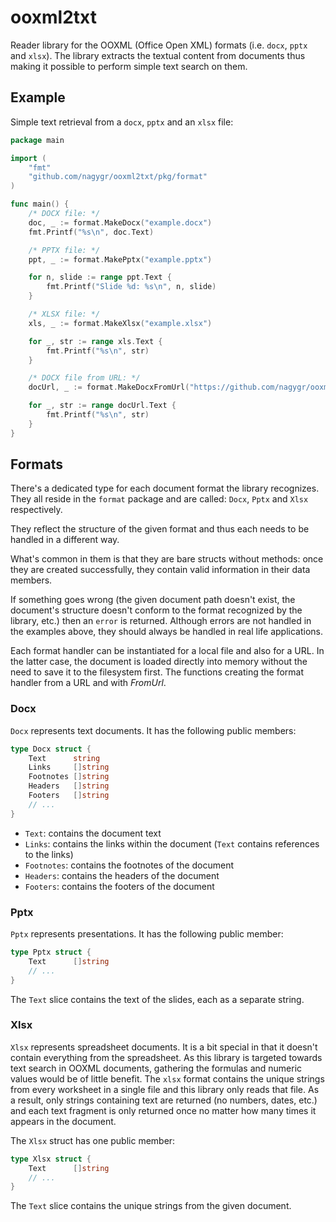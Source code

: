 # ooxml2txt

Reader library for the OOXML (Office Open XML) formats (i.e. `docx`, `pptx` and
`xlsx`). The library extracts the textual content from documents thus making it
possible to perform simple text search on them.

## Example

Simple text retrieval from a `docx`, `pptx` and an `xlsx` file:

```go
package main

import (
	"fmt"
	"github.com/nagygr/ooxml2txt/pkg/format"
)

func main() {
	/* DOCX file: */
	doc, _ := format.MakeDocx("example.docx")
	fmt.Printf("%s\n", doc.Text)

	/* PPTX file: */
	ppt, _ := format.MakePptx("example.pptx")

	for n, slide := range ppt.Text {
		fmt.Printf("Slide %d: %s\n", n, slide)
	}

	/* XLSX file: */
	xls, _ := format.MakeXlsx("example.xlsx")

	for _, str := range xls.Text {
		fmt.Printf("%s\n", str)
	}

	/* DOCX file from URL: */
	docUrl, _ := format.MakeDocxFromUrl("https://github.com/nagygr/ooxml2txt/raw/main/test_data/example.docx")

	for _, str := range docUrl.Text {
		fmt.Printf("%s\n", str)
	}
}
```

## Formats

There's a dedicated type for each document format the library recognizes. They
all reside in the `format` package and are called: `Docx`, `Pptx` and `Xlsx`
respectively.

They reflect the structure of the given format and thus each needs to be
handled in a different way.

What's common in them is that they are bare structs without methods: once they
are created successfully, they contain valid information in their data members.

If something goes wrong (the given document path doesn't exist, the document's
structure doesn't conform to the format recognized by the library, etc.) then
an `error` is returned. Although errors are not handled in the examples above,
they should always be handled in real life applications.

Each format handler can be instantiated for a local file and also for a URL. In
the latter case, the document is loaded directly into memory without the need
to save it to the filesystem first. The functions creating the format handler
from a URL and with *FromUrl*.

### Docx

`Docx` represents text documents. It has the following public members:

```go
type Docx struct {
	Text      string
	Links     []string
	Footnotes []string
	Headers   []string
	Footers   []string
	// ...
}
```

-	`Text`: contains the document text
-	`Links`: contains the links within the document (`Text` contains references
	to the links)
-	`Footnotes`: contains the footnotes of the document
-	`Headers`: contains the headers of the document
-	`Footers`: contains the footers of the document

### Pptx

`Pptx` represents presentations. It has the following public member:

```go
type Pptx struct {
	Text      []string
	// ...
}
```

The `Text` slice contains the text of the slides, each as a separate string.

### Xlsx

`Xlsx` represents spreadsheet documents. It is a bit special in that it doesn't
contain everything from the spreadsheet. As this library is targeted towards
text search in OOXML documents, gathering the formulas and numeric values would
be of little benefit. The `xlsx` format contains the unique strings from every
worksheet in a single file and this library only reads that file. As a result,
only strings containing text are returned (no numbers, dates, etc.) and each
text fragment is only returned once no matter how many times it appears in the
document.

The `Xlsx` struct has one public member:

```go
type Xlsx struct {
	Text      []string
	// ...
}
```

The `Text` slice contains the unique strings from the given document.

